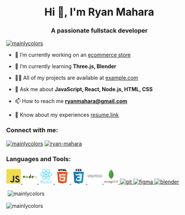 <h1 align="center">Hi 👋, I'm Ryan Mahara</h1>
<h3 align="center">A passionate fullstack developer</h3>

<p align="left"> <a href="https://twitter.com/mainlycolors" target="blank"><img src="https://img.shields.io/twitter/follow/mainlycolors?logo=twitter&style=for-the-badge" alt="mainlycolors" /></a> </p>

- 🔭 I’m currently working on an [ecommerce store](https://github.com/MainlyColors/portfolio-project)

- 🌱 I’m currently learning **Three.js, Blender**

- 👨‍💻 All of my projects are available at [example.com](example.com)

- 💬 Ask me about **JavaScript, React, Node.js, HTML, CSS**

- 📫 How to reach me **ryanmahara@gmail.com**

- 📄 Know about my experiences [resume.link](resume.link)

<h3 align="left">Connect with me:</h3>
<p align="left">
<a href="https://twitter.com/mainlycolors" target="blank"><img align="center" src="https://raw.githubusercontent.com/rahuldkjain/github-profile-readme-generator/master/src/images/icons/Social/twitter.svg" alt="mainlycolors" height="30" width="40" /></a>
<a href="https://linkedin.com/in/ryan-mahara" target="blank"><img align="center" src="https://raw.githubusercontent.com/rahuldkjain/github-profile-readme-generator/master/src/images/icons/Social/linked-in-alt.svg" alt="ryan-mahara" height="30" width="40" /></a>
</p>

<h3 align="left">Languages and Tools:</h3>


<p align="left"><!--  javascript  
--><a href="https://developer.mozilla.org/en-US/docs/Web/JavaScript" target="_blank" rel="noreferrer"> <img src="https://raw.githubusercontent.com/devicons/devicon/master/icons/javascript/javascript-original.svg" alt="javascript" width="40" height="40"/> </a> <!--  node.js  --><a href="https://nodejs.org" target="_blank" rel="noreferrer"> <img src="https://raw.githubusercontent.com/devicons/devicon/master/icons/nodejs/nodejs-original-wordmark.svg" alt="nodejs" width="40" height="40"/> </a> <!-- react   --><a href="https://reactjs.org/" target="_blank" rel="noreferrer"> <img src="https://raw.githubusercontent.com/devicons/devicon/master/icons/react/react-original-wordmark.svg" alt="react" width="40" height="40"/> </a> <!-- HTML   --><a href="https://www.w3.org/html/" target="_blank" rel="noreferrer"> <img src="https://raw.githubusercontent.com/devicons/devicon/master/icons/html5/html5-original-wordmark.svg" alt="html5" width="40" height="40"/> </a> <!-- CSS   --><a href="https://www.w3schools.com/css/" target="_blank" rel="noreferrer"> <img src="https://raw.githubusercontent.com/devicons/devicon/master/icons/css3/css3-original-wordmark.svg" alt="css3" width="40" height="40"/> </a><!-- express --><a href="https://expressjs.com" target="_blank" rel="noreferrer"> <img src="https://raw.githubusercontent.com/devicons/devicon/master/icons/express/express-original-wordmark.svg" alt="express" width="40" height="40"/> </a> <!--  mongodb  --><a href="https://www.mongodb.com/" target="_blank" rel="noreferrer"> <img src="https://raw.githubusercontent.com/devicons/devicon/master/icons/mongodb/mongodb-original-wordmark.svg" alt="mongodb" width="40" height="40"/> </a><!--   git --><a href="https://git-scm.com/" target="_blank" rel="noreferrer"> <img src="https://www.vectorlogo.zone/logos/git-scm/git-scm-icon.svg" alt="git" width="40" height="40"/> </a> <!-- figma   --><a href="https://www.figma.com/" target="_blank" rel="noreferrer"> <img src="https://www.vectorlogo.zone/logos/figma/figma-icon.svg" alt="figma" width="40" height="40"/> </a><!-- blender   --><a href="https://www.blender.org/" target="_blank" rel="noreferrer"> 
<img src="https://download.blender.org/branding/community/blender_community_badge_white.svg" alt="blender" width="40" height="40"/> </a> 




</p>

<p>&nbsp;<img align="center" src="https://github-readme-stats.vercel.app/api?username=mainlycolors&show_icons=true&theme=dark&locale=en" alt="mainlycolors" /></p>

<p><img align="center" src="https://github-readme-streak-stats.herokuapp.com/?user=mainlycolors&theme=dark" alt="mainlycolors" /></p>
